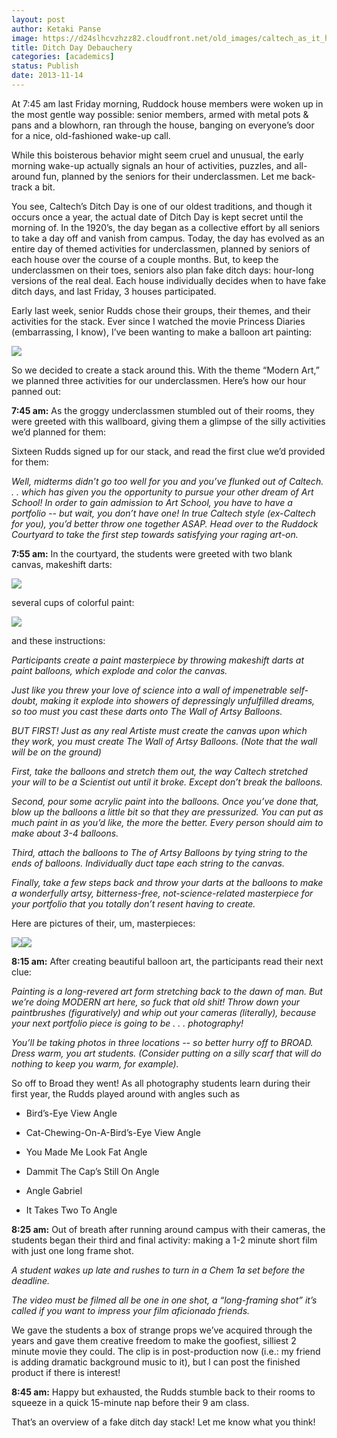 ```yaml
---
layout: post
author: Ketaki Panse
image: https://d24slhcvzhzz82.cloudfront.net/old_images/caltech_as_it_happens/6a0105349b8251970b019b00f551b3970d.jpg
title: Ditch Day Debauchery 
categories: [academics]
status: Publish
date: 2013-11-14
---
```



At 7:45 am last Friday morning, Ruddock house members were woken up in the most gentle way possible: senior members, armed with metal pots &amp; pans and a blowhorn, ran through the house, banging on everyone’s door for a nice, old-fashioned wake-up call.

While this boisterous behavior might seem cruel and unusual, the early morning wake-up actually signals an hour of activities, puzzles, and all-around fun, planned by the seniors for their underclassmen. Let me back-track a bit.

You see, Caltech’s Ditch Day is one of our oldest traditions, and though it occurs once a year, the actual date of Ditch Day is kept secret until the morning of. In the 1920’s, the day began as a collective effort by all seniors to take a day off and vanish from campus. Today, the day has evolved as an entire day of themed activities for underclassmen, planned by seniors of each house over the course of a couple months. But, to keep the underclassmen on their toes, seniors also plan fake ditch days: hour-long versions of the real deal. Each house individually decides when to have fake ditch days, and last Friday, 3 houses participated.

Early last week, senior Rudds chose their groups, their themes, and their activities for the stack. Ever since I watched the movie Princess Diaries (embarrassing, I know), I’ve been wanting to make a balloon art painting:



![](https://payload.cargocollective.com/1/2/77492/1337052/50495_226155719555_6508242_n.jpg)

So we decided to create a stack around this. With the theme “Modern Art,” we planned three activities for our underclassmen. Here’s how our hour panned out:

**7:45 am:** As the groggy underclassmen stumbled out of their rooms, they were greeted with this wallboard, giving them a glimpse of the silly activities we’d planned for them:



Sixteen Rudds signed up for our stack, and read the first clue we’d provided for them:

*Well, midterms didn’t go too well for you and you’ve flunked out of Caltech. . . which has given you the opportunity to pursue your other dream of Art School! In order to gain admission to Art School, you have to have a portfolio -- but wait, you don’t have one! In true Caltech style (ex-Caltech for you), you’d better throw one together ASAP. Head over to the Ruddock Courtyard to take the first step towards satisfying your raging art-on.*

**7:55 am:** In the courtyard, the students were greeted with two blank canvas, makeshift darts:

![](https://mail.google.com/mail/?ui=2&amp;ik=80e1ce8229&amp;view=att&amp;th=1423a0d11775308d&amp;attid=0.1&amp;disp=thd&amp;zw)

several cups of colorful paint:

![](https://mail.google.com/mail/?ui=2&amp;ik=80e1ce8229&amp;view=att&amp;th=1423a0cc46f50c9c&amp;attid=0.1&amp;disp=thd&amp;zw)

and these instructions:

*Participants create a paint masterpiece by throwing makeshift darts at paint balloons, which explode and color the canvas.*

*Just like you threw your love of science into a wall of impenetrable self-doubt, making it explode into showers of depressingly unfulfilled dreams, so too must you cast these darts onto The Wall of Artsy Balloons.*

*BUT FIRST! Just as any real Artiste must create the canvas upon which they work, you must create The Wall of Artsy Balloons. (Note that the wall will be on the ground)*

*First, take the balloons and stretch them out, the way Caltech stretched your will to be a Scientist out until it broke. Except don’t break the balloons.*

*Second, pour some acrylic paint into the balloons. Once you’ve done that, blow up the balloons a little bit so that they are pressurized. You can put as much paint in as you’d like, the more the better. Every person should aim to make about 3-4 balloons.*

*Third, attach the balloons to The of Artsy Balloons by tying string to the ends of balloons. Individually duct tape each string to the canvas.*

*Finally, take a few steps back and throw your darts at the balloons to make a wonderfully artsy, bitterness-free, not-science-related masterpiece for your portfolio that you totally don’t resent having to create.*

Here are pictures of their, um, masterpieces:

![](https://mail.google.com/mail/?ui=2&amp;ik=80e1ce8229&amp;view=att&amp;th=1423a0f7308c194d&amp;attid=0.1&amp;disp=thd&amp;zw)![](https://mail.google.com/mail/?ui=2&amp;ik=80e1ce8229&amp;view=att&amp;th=1423a0e91b51672c&amp;attid=0.1&amp;disp=thd&amp;zw)

**8:15 am:** After creating beautiful balloon art, the participants read their next clue:

*Painting is a long-revered art form stretching back to the dawn of man. But we’re doing MODERN art here, so fuck that old shit! Throw down your paintbrushes (figuratively) and whip out your cameras (literally), because your next portfolio piece is going to be . . . photography!*

*You’ll be taking photos in three locations -- so better hurry off to BROAD. Dress warm, you art students. (Consider putting on a silly scarf that will do nothing to keep you warm, for example).*

So off to Broad they went! As all photography students learn during their first year, the Rudds played around with angles such as

 - Bird’s-Eye View Angle

- Cat-Chewing-On-A-Bird’s-Eye View Angle

- You Made Me Look Fat Angle

- Dammit The Cap’s Still On Angle

- Angle Gabriel

- It Takes Two To Angle

**8:25 am:** Out of breath after running around campus with their cameras, the students began their third and final activity: making a 1-2 minute short film with just one long frame shot.

*A student wakes up late and rushes to turn in a Chem 1a set before the deadline.*

*The video must be filmed all be one in one shot, a “long-framing shot” it’s called if you want to impress your film aficionado friends.*

We gave the students a box of strange props we’ve acquired through the years and gave them creative freedom to make the goofiest, silliest 2 minute movie they could. The clip is in post-production now (i.e.: my friend is adding dramatic background music to it), but I can post the finished product if there is interest!

**8:45 am:** Happy but exhausted, the Rudds stumble back to their rooms to squeeze in a quick 15-minute nap before their 9 am class.

That’s an overview of a fake ditch day stack! Let me know what you think!

